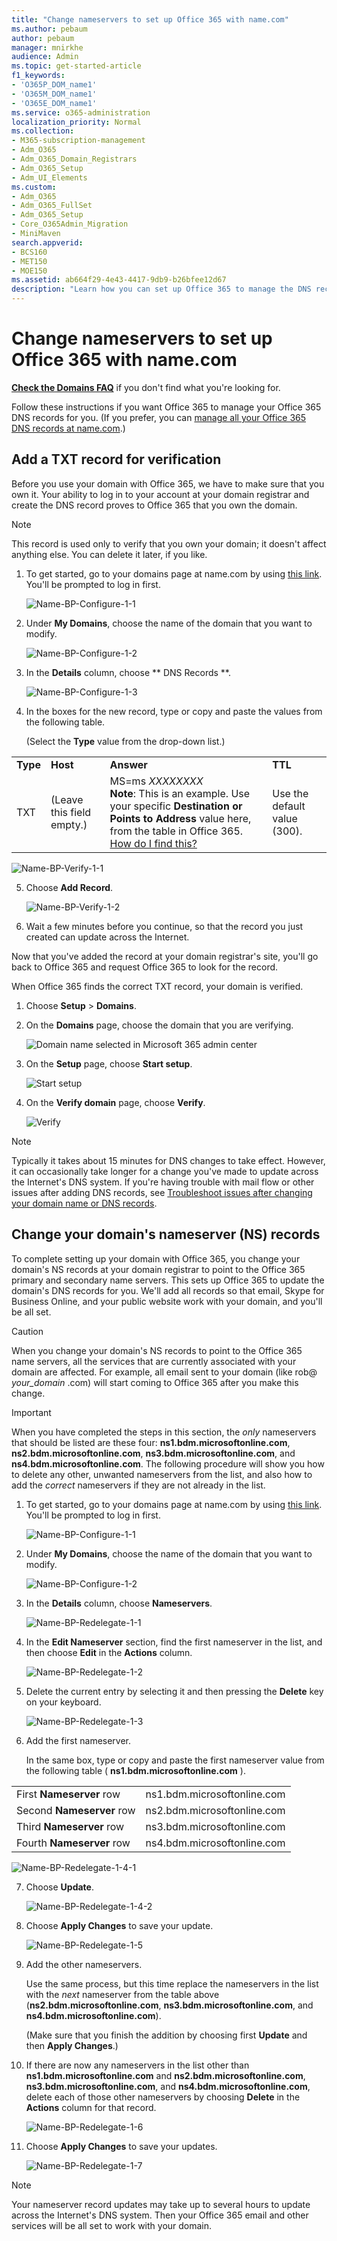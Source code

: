 ```yaml
---
title: "Change nameservers to set up Office 365 with name.com"
ms.author: pebaum
author: pebaum
manager: mnirkhe
audience: Admin
ms.topic: get-started-article
f1_keywords:
- 'O365P_DOM_name1'
- 'O365M_DOM_name1'
- 'O365E_DOM_name1'
ms.service: o365-administration
localization_priority: Normal
ms.collection: 
- M365-subscription-management
- Adm_O365
- Adm_O365_Domain_Registrars
- Adm_O365_Setup
- Adm_UI_Elements
ms.custom:
- Adm_O365
- Adm_O365_FullSet
- Adm_O365_Setup
- Core_O365Admin_Migration
- MiniMaven
search.appverid:
- BCS160
- MET150
- MOE150
ms.assetid: ab664f29-4e43-4417-9db9-b26bfee12d67
description: "Learn how you can set up Office 365 to manage the DNS records of your custom domain at name.com."
---
```


# Change nameservers to set up Office 365 with name.com

 **[Check the Domains FAQ](../setup/domains-faq.md)** if you don't find what you're looking for. 
  
Follow these instructions if you want Office 365 to manage your Office 365 DNS records for you. (If you prefer, you can [manage all your Office 365 DNS records at name.com](create-dns-records-at-name-com.md).)
  
## Add a TXT record for verification

Before you use your domain with Office 365, we have to make sure that you own it. Your ability to log in to your account at your domain registrar and create the DNS record proves to Office 365 that you own the domain.
  
> [!NOTE]
> This record is used only to verify that you own your domain; it doesn't affect anything else. You can delete it later, if you like. 
  
1. To get started, go to your domains page at name.com by using [this link](https://www.name.com/account/domain). You'll be prompted to log in first.
    
    ![Name-BP-Configure-1-1](../media/1869b416-1d3f-4fb1-99c6-62b74ca7a4c7.png)
  
2. Under **My Domains**, choose the name of the domain that you want to modify.
    
    ![Name-BP-Configure-1-2](../media/c8b96e1e-aa35-4fb1-8209-450f587fec4d.png)
  
3. In the **Details** column, choose ** DNS Records **.
    
    ![Name-BP-Configure-1-3](../media/c5da31e2-2f77-4d0c-b31d-189e6fb7b205.png)
  
4. In the boxes for the new record, type or copy and paste the values from the following table.
    
    (Select the **Type** value from the drop-down list.)
    
|||||
|:-----|:-----|:-----|:-----|
|**Type** <br/> |**Host** <br/> |**Answer** <br/> |**TTL** <br/> |
|TXT  <br/> |(Leave this field empty.)  <br/> |MS=ms *XXXXXXXX*  <br/> **Note**: This is an example. Use your specific **Destination or Points to Address** value here, from the table in Office 365.           [How do I find this?](../get-help-with-domains/information-for-dns-records.md)          |Use the default value (300).  <br/> |
   
   ![Name-BP-Verify-1-1](../media/0c352fd3-cf84-439f-a481-0705e225cc54.png)
  
5. Choose **Add Record**.
    
    ![Name-BP-Verify-1-2](../media/816fc60b-17ab-4982-8849-6c3fcf3ca3d6.png)
  
6. Wait a few minutes before you continue, so that the record you just created can update across the Internet.
    
Now that you've added the record at your domain registrar's site, you'll go back to Office 365 and request Office 365 to look for the record.
  
When Office 365 finds the correct TXT record, your domain is verified.
  
1. Choose **Setup** \> **Domains**.
    
2. On the **Domains** page, choose the domain that you are verifying. 
    
    ![Domain name selected in Microsoft 365 admin center](../media/c61204f1-a025-448b-a2a1-c4d7abee7a06.png)
  
3. On the **Setup** page, choose **Start setup**.
    
    ![Start setup](../media/5f6578af-ae32-49e8-b283-ec2d080420da.png)
  
4. On the **Verify domain** page, choose **Verify**.
    
    ![Verify](../media/c256ab1d-03f2-498e-bb63-19e4d49a6b97.png)
  
> [!NOTE]
>  Typically it takes about 15 minutes for DNS changes to take effect. However, it can occasionally take longer for a change you've made to update across the Internet's DNS system. If you're having trouble with mail flow or other issues after adding DNS records, see [Troubleshoot issues after changing your domain name or DNS records](../get-help-with-domains/find-and-fix-issues.md). 
  
## Change your domain's nameserver (NS) records

To complete setting up your domain with Office 365, you change your domain's NS records at your domain registrar to point to the Office 365 primary and secondary name servers. This sets up Office 365 to update the domain's DNS records for you. We'll add all records so that email, Skype for Business Online, and your public website work with your domain, and you'll be all set.
  
> [!CAUTION]
> When you change your domain's NS records to point to the Office 365 name servers, all the services that are currently associated with your domain are affected. For example, all email sent to your domain (like rob@ *your_domain*  .com) will start coming to Office 365 after you make this change. 
  
> [!IMPORTANT]
>  When you have completed the steps in this section, the  *only*  nameservers that should be listed are these four:  **ns1.bdm.microsoftonline.com**, **ns2.bdm.microsoftonline.com**, **ns3.bdm.microsoftonline.com**, and **ns4.bdm.microsoftonline.com**. The following procedure will show you how to delete any other, unwanted nameservers from the list, and also how to add the  *correct*  nameservers if they are not already in the list. 
  
1. To get started, go to your domains page at name.com by using [this link](https://www.name.com/account/domain). You'll be prompted to log in first.
    
    ![Name-BP-Configure-1-1](../media/1869b416-1d3f-4fb1-99c6-62b74ca7a4c7.png)
  
2. Under **My Domains**, choose the name of the domain that you want to modify.
    
    ![Name-BP-Configure-1-2](../media/c8b96e1e-aa35-4fb1-8209-450f587fec4d.png)
  
3. In the **Details** column, choose **Nameservers**.
    
    ![Name-BP-Redelegate-1-1](../media/6143be12-c807-4e1f-9032-1cc5ad462886.png)
  
4. In the **Edit Nameserver** section, find the first nameserver in the list, and then choose **Edit** in the **Actions** column. 
    
    ![Name-BP-Redelegate-1-2](../media/2054170e-8205-4529-9aa3-5a34a965a470.png)
  
5. Delete the current entry by selecting it and then pressing the **Delete** key on your keyboard. 
    
    ![Name-BP-Redelegate-1-3](../media/91ad5e80-9034-4edb-909d-b3ee3fa7375f.png)
  
6. Add the first nameserver.
    
    In the same box, type or copy and paste the first nameserver value from the following table ( **ns1.bdm.microsoftonline.com** ). 
    
|||
|:-----|:-----|
|First **Nameserver** row  <br/> |ns1.bdm.microsoftonline.com  <br/> |
|Second **Nameserver** row  <br/> |ns2.bdm.microsoftonline.com  <br/> |
|Third **Nameserver** row  <br/> |ns3.bdm.microsoftonline.com  <br/> |
|Fourth **Nameserver** row  <br/> |ns4.bdm.microsoftonline.com  <br/> |
   
   ![Name-BP-Redelegate-1-4-1](../media/6d9575a7-3e46-4acc-a1be-67136fe54459.png)
  
7. Choose **Update**.
    
    ![Name-BP-Redelegate-1-4-2](../media/7ef6b394-c4eb-4bfa-a581-6eab97b1a91c.png)
  
8. Choose **Apply Changes** to save your update. 
    
    ![Name-BP-Redelegate-1-5](../media/b8c356f1-53e3-4f04-952b-b43bda8b96f9.png)
  
9. Add the other nameservers.
    
    Use the same process, but this time replace the nameservers in the list with the  *next*  nameserver from the table above (**ns2.bdm.microsoftonline.com**, **ns3.bdm.microsoftonline.com**, and **ns4.bdm.microsoftonline.com**).
    
    (Make sure that you finish the addition by choosing first **Update** and then **Apply Changes**.)
    
10. If there are now any nameservers in the list other than **ns1.bdm.microsoftonline.com** and **ns2.bdm.microsoftonline.com**, **ns3.bdm.microsoftonline.com**, and **ns4.bdm.microsoftonline.com**, delete each of those other nameservers by choosing **Delete** in the **Actions** column for that record. 
    
    ![Name-BP-Redelegate-1-6](../media/f14519a9-ec70-4fdf-9b5a-1b0f4d3978e4.png)
  
11. Choose **Apply Changes** to save your updates. 
    
    ![Name-BP-Redelegate-1-7](../media/724a866d-44d1-43f0-9a4f-09ba0075b5ea.png)
  
> [!NOTE]
> Your nameserver record updates may take up to several hours to update across the Internet's DNS system. Then your Office 365 email and other services will be all set to work with your domain.
